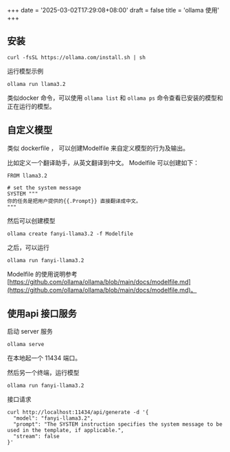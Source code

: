 +++
date = '2025-03-02T17:29:08+08:00'
draft = false 
title = 'ollama 使用'
+++

## 安装

```shell
curl -fsSL https://ollama.com/install.sh | sh
```

运行模型示例

```
ollama run llama3.2
```

类似docker 命令，可以使用 `ollama list`  和 `ollama ps` 命令查看已安装的模型和正在运行的模型。

## 自定义模型

类似 dockerfile ， 可以创建Modelfile 来自定义模型的行为及输出。 

比如定义一个翻译助手，从英文翻译到中文。 Modelfile 可以创建如下：

```
FROM llama3.2

# set the system message
SYSTEM """
你的任务是把用户提供的{{.Prompt}} 直接翻译成中文。
"""
```

然后可以创建模型

```
ollama create fanyi-llama3.2 -f Modelfile
```

之后，可以运行

```
ollama run fanyi-llama3.2
```

Modelfile 的使用说明参考 [https://github.com/ollama/ollama/blob/main/docs/modelfile.md](https://github.com/ollama/ollama/blob/main/docs/modelfile.md)。

## 使用api 接口服务

启动 server 服务

```
ollama serve
```

在本地起一个 11434 端口。

然后另一个终端，运行模型

```
ollama run fanyi-llama3.2
```

接口请求

```
curl http://localhost:11434/api/generate -d '{
  "model": "fanyi-llama3.2",
  "prompt": "The SYSTEM instruction specifies the system message to be used in the template, if applicable.",
  "stream": false
}'
```

